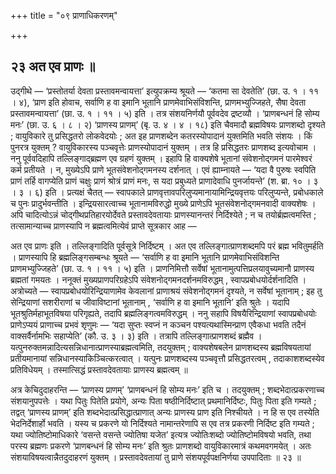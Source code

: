 +++
title = "०९ प्राणाधिकरणम्"

+++

## २३ अत एव प्राणः ॥

उद्गीथे — ‘प्रस्तोतर्या देवता प्रस्तावमन्वायत्ता’ इत्युपक्रम्य श्रूयते — ‘कतमा सा देवतेति’ (छा. उ. १ । ११ । ४), ‘प्राण इति होवाच, सर्वाणि ह वा इमानि भूतानि प्राणमेवाभिसंविशन्ति, प्राणमभ्युज्जिहते, सैषा देवता प्रस्तावमन्वायत्ता’ (छा. उ. १ । ११ । ५) इति । तत्र संशयनिर्णयौ पूर्ववदेव द्रष्टव्यौ । ‘प्राणबन्धनं हि सोम्य मनः’ (छा. उ. ६ । ८ । २) ‘प्राणस्य प्राणम्’ (बृ. उ. ४ । ४ । १८) इति चैवमादौ ब्रह्मविषयः प्राणशब्दो दृश्यते ; वायुविकारे तु प्रसिद्धतरो लोकवेदयोः ; अत इह प्राणशब्देन कतरस्योपादानं युक्तमिति भवति संशयः । किं पुनरत्र युक्तम् ? वायुविकारस्य पञ्चवृत्तेः प्राणस्योपादानं युक्तम् । तत्र हि प्रसिद्धतरः प्राणशब्द इत्यवोचाम । ननु पूर्ववदिहापि तल्लिङ्गाद्ब्रह्मण एव ग्रहणं युक्तम् । इहापि हि वाक्यशेषे भूतानां संवेशनोद्गमनं पारमेश्वरं कर्म प्रतीयते । न, मुख्येऽपि प्राणे भूतसंवेशनोद्गमनस्य दर्शनात् । एवं ह्याम्नायते — ‘यदा वै पुरुषः स्वपिति प्राणं तर्हि वागप्येति प्राणं चक्षुः प्राणं श्रोत्रं प्राणं मनः, स यदा प्रबुध्यते प्राणादेवाधि पुनर्जायन्ते’ (श. ब्रा. १० । ३ । ३ । ६) इति । प्रत्यक्षं चैतत् — स्वापकाले प्राणवृत्तावपरिलुप्यमानायामिन्द्रियवृत्तयः परिलुप्यन्ते, प्रबोधकाले च पुनः प्रादुर्भवन्तीति । इन्द्रियसारत्वाच्च भूतानामविरुद्धो मुख्ये प्राणेऽपि भूतसंवेशनोद्गमनवादी वाक्यशेषः । अपि चादित्योऽन्नं चोद्गीथप्रतिहारयोर्देवते प्रस्तावदेवतायाः प्राणस्यानन्तरं निर्दिश्येते ; न च तयोर्ब्रह्मत्वमस्ति ; तत्सामान्याच्च प्राणस्यापि न ब्रह्मत्वमित्येवं प्राप्ते सूत्रकार आह —

अत एव प्राणः इति । तल्लिङ्गादिति पूर्वसूत्रे निर्दिष्टम् । अत एव तल्लिङ्गात्प्राणशब्दमपि परं ब्रह्म भवितुमर्हति । प्राणस्यापि हि ब्रह्मलिङ्गसम्बन्धः श्रूयते — ‘सर्वाणि ह वा इमानि भूतानि प्राणमेवाभिसंविशन्ति प्राणमभ्युज्जिहते’ (छा. उ. १ । ११ । ५) इति । प्राणनिमित्तौ सर्वेषां भूतानामुत्पत्तिप्रलयावुच्यमानौ प्राणस्य ब्रह्मतां गमयतः । ननूक्तं मुख्यप्राणपरिग्रहेऽपि संवेशनोद्गमनदर्शनमविरुद्धम् , स्वापप्रबोधयोर्दर्शनादिति । अत्रोच्यते — स्वापप्रबोधयोरिन्द्रियाणामेव केवलानां प्राणाश्रयं संवेशनोद्गमनं दृश्यते, न सर्वेषां भूतानाम् ; इह तु सेन्द्रियाणां सशरीराणां च जीवाविष्टानां भूतानाम् , ‘सर्वाणि ह वा इमानि भूतानि’ इति श्रुतेः । यदापि भूतश्रुतिर्महाभूतविषया परिगृह्यते, तदापि ब्रह्मलिङ्गत्वमविरुद्धम् । ननु सहापि विषयैरिन्द्रियाणां स्वापप्रबोधयोः प्राणेऽप्ययं प्राणाच्च प्रभवं शृणुमः — ‘यदा सुप्तः स्वप्नं न कञ्चन पश्यत्यथास्मिन्प्राण एवैकधा भवति तदैनं वाक्सर्वैर्नामभिः सहाप्येति’ (कौ. उ. ३ । ३) इति । तत्रापि तल्लिङ्गात्प्राणशब्दं ब्रह्मैव । यत्पुनरुक्तमन्नादित्यसन्निधानात्प्राणस्याब्रह्मत्वमिति, तदयुक्तम् ; वाक्यशेषबलेन प्राणशब्दस्य ब्रह्मविषयतायां प्रतीयमानायां सन्निधानस्याकिञ्चित्करत्वात् । यत्पुनः प्राणशब्दस्य पञ्चवृत्तौ प्रसिद्धतरत्वम् , तदाकाशशब्दस्येव प्रतिविधेयम् । तस्मात्सिद्धं प्रस्तावदेवतायाः प्राणस्य ब्रह्मत्वम् ॥

अत्र केचिदुदाहरन्ति — ‘प्राणस्य प्राणम्’ ‘प्राणबन्धनं हि सोम्य मनः’ इति च । तदयुक्तम् ; शब्दभेदात्प्रकरणाच्च संशयानुपपत्तेः । यथा पितुः पितेति प्रयोगे, अन्यः पिता षष्ठीनिर्दिष्टात् प्रथमानिर्दिष्टः, पितुः पिता इति गम्यते ; तद्वत् ‘प्राणस्य प्राणम्’ इति शब्दभेदात्प्रसिद्धात्प्राणात् अन्यः प्राणस्य प्राण इति निश्चीयते । न हि स एव तस्येति भेदनिर्देशार्हो भवति । यस्य च प्रकरणे यो निर्दिश्यते नामान्तरेणापि स एव तत्र प्रकरणी निर्दिष्ट इति गम्यते ; यथा ज्योतिष्टोमाधिकारे ‘वसन्ते वसन्ते ज्योतिषा यजेत’ इत्यत्र ज्योतिःशब्दो ज्योतिष्टोमविषयो भवति, तथा परस्य ब्रह्मणः प्रकरणे ‘प्राणबन्धनं हि सोम्य मनः’ इति श्रुतः प्राणशब्दो वायुविकारमात्रं कथमवगमयेत् । अतः संशयाविषयत्वान्नैतदुदाहरणं युक्तम् । प्रस्तावदेवतायां तु प्राणे संशयपूर्वपक्षनिर्णया उपपादिताः ॥ २३ ॥
